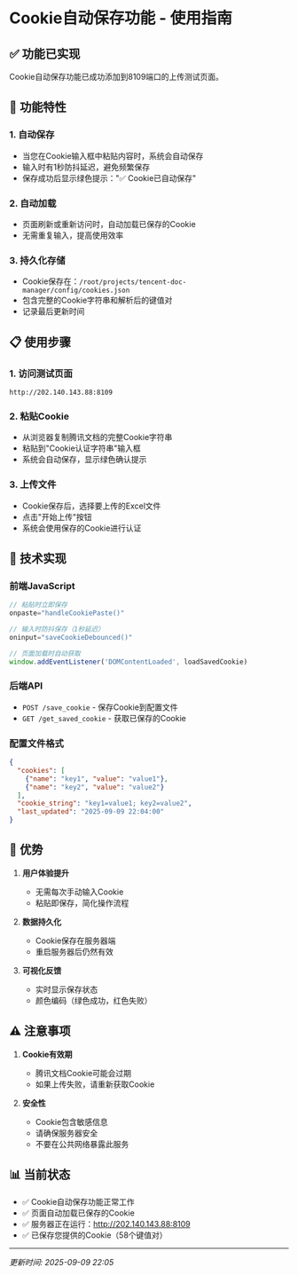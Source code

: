 # Cookie自动保存功能 - 使用指南

## ✅ 功能已实现

Cookie自动保存功能已成功添加到8109端口的上传测试页面。

## 🚀 功能特性

### 1. **自动保存**
- 当您在Cookie输入框中粘贴内容时，系统会自动保存
- 输入时有1秒防抖延迟，避免频繁保存
- 保存成功后显示绿色提示："✅ Cookie已自动保存"

### 2. **自动加载**
- 页面刷新或重新访问时，自动加载已保存的Cookie
- 无需重复输入，提高使用效率

### 3. **持久化存储**
- Cookie保存在：`/root/projects/tencent-doc-manager/config/cookies.json`
- 包含完整的Cookie字符串和解析后的键值对
- 记录最后更新时间

## 📋 使用步骤

### 1. 访问测试页面
```
http://202.140.143.88:8109
```

### 2. 粘贴Cookie
- 从浏览器复制腾讯文档的完整Cookie字符串
- 粘贴到"Cookie认证字符串"输入框
- 系统会自动保存，显示绿色确认提示

### 3. 上传文件
- Cookie保存后，选择要上传的Excel文件
- 点击"开始上传"按钮
- 系统会使用保存的Cookie进行认证

## 🔧 技术实现

### 前端JavaScript
```javascript
// 粘贴时立即保存
onpaste="handleCookiePaste()"

// 输入时防抖保存（1秒延迟）
oninput="saveCookieDebounced()"

// 页面加载时自动获取
window.addEventListener('DOMContentLoaded', loadSavedCookie)
```

### 后端API
- `POST /save_cookie` - 保存Cookie到配置文件
- `GET /get_saved_cookie` - 获取已保存的Cookie

### 配置文件格式
```json
{
  "cookies": [
    {"name": "key1", "value": "value1"},
    {"name": "key2", "value": "value2"}
  ],
  "cookie_string": "key1=value1; key2=value2",
  "last_updated": "2025-09-09 22:04:00"
}
```

## 🎯 优势

1. **用户体验提升**
   - 无需每次手动输入Cookie
   - 粘贴即保存，简化操作流程

2. **数据持久化**
   - Cookie保存在服务器端
   - 重启服务器后仍然有效

3. **可视化反馈**
   - 实时显示保存状态
   - 颜色编码（绿色成功，红色失败）

## ⚠️ 注意事项

1. **Cookie有效期**
   - 腾讯文档Cookie可能会过期
   - 如果上传失败，请重新获取Cookie

2. **安全性**
   - Cookie包含敏感信息
   - 请确保服务器安全
   - 不要在公共网络暴露此服务

## 📊 当前状态

- ✅ Cookie自动保存功能正常工作
- ✅ 页面自动加载已保存的Cookie
- ✅ 服务器正在运行：http://202.140.143.88:8109
- ✅ 已保存您提供的Cookie（58个键值对）

---

*更新时间: 2025-09-09 22:05*
